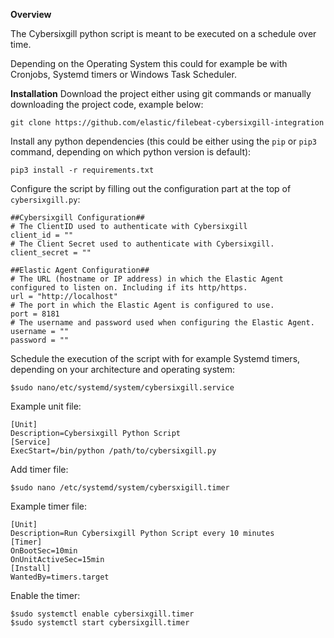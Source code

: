 **Overview**

The Cybersixgill python script is meant to be executed on a schedule over time.

Depending on the Operating System this could for example be with Cronjobs, Systemd timers or Windows Task Scheduler.


**Installation**
Download the project either using git commands or manually downloading the project code, example below:
```
git clone https://github.com/elastic/filebeat-cybersixgill-integration
```

Install any python dependencies (this could be either using the `pip` or `pip3` command, depending on which python version is default):
```
pip3 install -r requirements.txt
```

Configure the script by filling out the configuration part at the top of `cybersixgill.py`:
```
##Cybersixgill Configuration##
# The ClientID used to authenticate with Cybersixgill
client_id = ""
# The Client Secret used to authenticate with Cybersixgill.
client_secret = ""

##Elastic Agent Configuration##
# The URL (hostname or IP address) in which the Elastic Agent configured to listen on. Including if its http/https.
url = "http://localhost"
# The port in which the Elastic Agent is configured to use.
port = 8181
# The username and password used when configuring the Elastic Agent.
username = ""
password = ""
```

Schedule the execution of the script with for example Systemd timers, depending on your architecture and operating system:

```
$sudo nano/etc/systemd/system/cybersixgill.service
```

Example unit file:
```
[Unit]
Description=Cybersixgill Python Script
[Service]
ExecStart=/bin/python /path/to/cybersixgill.py
```

Add timer file:
```
$sudo nano /etc/systemd/system/cybersxigill.timer
```

Example timer file:
```
[Unit]
Description=Run Cybersixgill Python Script every 10 minutes
[Timer]
OnBootSec=10min
OnUnitActiveSec=15min
[Install]
WantedBy=timers.target
```

Enable the timer:
```
$sudo systemctl enable cybersixgill.timer
$sudo systemctl start cybersixgill.timer
```